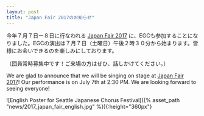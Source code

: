 ```yaml
---
layout: post
title: "Japan Fair 2017のお知らせ"
---
```



今年７月７日ー８日に行なわれる [Japan Fair 2017](https://www.facebook.com/events/606248826238320/) に、EGCも参加することになりました。EGCの演出は７月７日（土曜日）午後２時３０分から始まります。皆様にお会いできるのを楽しみにしております。

（団員常時募集中です！ご来場の方はぜひ、話しかけてください。）

We are glad to announce that we will be singing on stage at [Japan Fair 2017](https://www.facebook.com/events/606248826238320//)!  Our performance is on July 7th at 2:30 PM. We are looking forward to seeing everyone!


![English Poster for Seattle Japanese Chorus Festival]({% asset_path "news/2017_japan_fair_english.jpg" %}){:height="360px"}